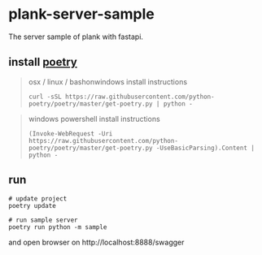 # plank-server-sample
The server sample of plank with fastapi.


## install [poetry](https://python-poetry.org/docs/)

> osx / linux / bashonwindows install instructions
> ```
> curl -sSL https://raw.githubusercontent.com/python-poetry/poetry/master/get-poetry.py | python -
> ```

> windows powershell install instructions
> ```
> (Invoke-WebRequest -Uri https://raw.githubusercontent.com/python-poetry/poetry/master/get-poetry.py -UseBasicParsing).Content | python -
> ```

## run

```shell
# update project
poetry update

# run sample server
poetry run python -m sample
```

and open browser on http://localhost:8888/swagger
